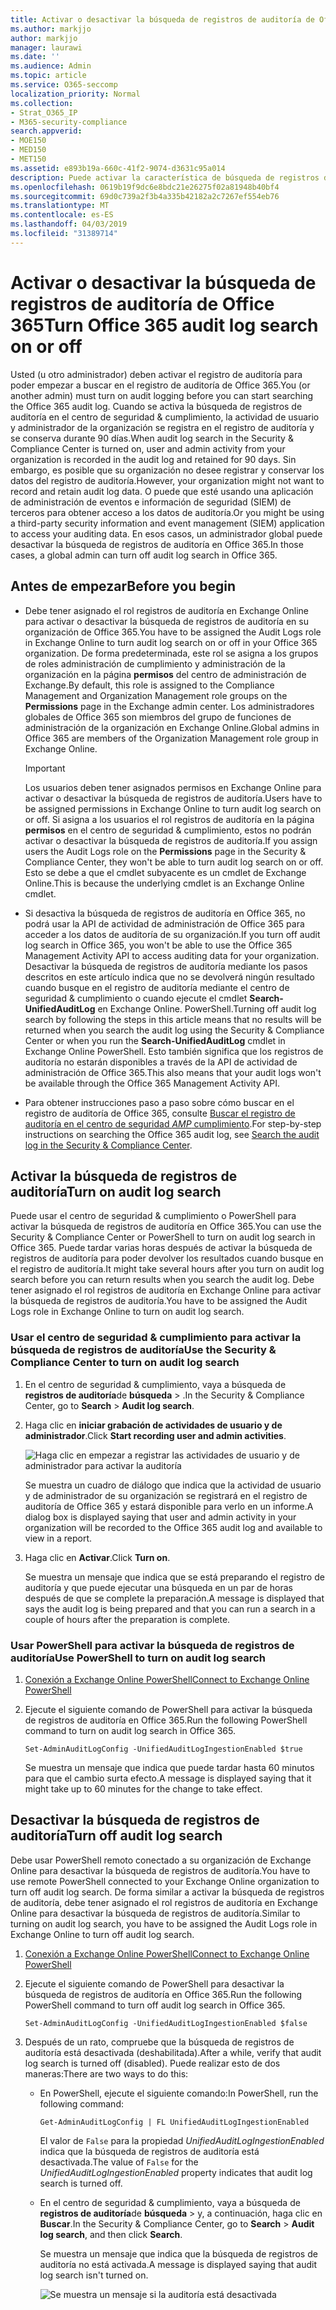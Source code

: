 ```yaml
---
title: Activar o desactivar la búsqueda de registros de auditoría de Office 365
ms.author: markjjo
author: markjjo
manager: laurawi
ms.date: ''
ms.audience: Admin
ms.topic: article
ms.service: O365-seccomp
localization_priority: Normal
ms.collection:
- Strat_O365_IP
- M365-security-compliance
search.appverid:
- MOE150
- MED150
- MET150
ms.assetid: e893b19a-660c-41f2-9074-d3631c95a014
description: Puede activar la característica de búsqueda de registros de auditoría en el centro de seguridad & cumplimiento. Si cambia de opinión, puede desactivar la opción en cualquier momento. Cuando la búsqueda de registros de auditoría está desactivada, los administradores no pueden buscar en el registro de auditoría de Office 365 la actividad de usuario y de administrador de su organización.
ms.openlocfilehash: 0619b19f9dc6e8bdc21e26275f02a81948b40bf4
ms.sourcegitcommit: 69d0c739a2f3b4a335b42182a2c7267ef554eb76
ms.translationtype: MT
ms.contentlocale: es-ES
ms.lasthandoff: 04/03/2019
ms.locfileid: "31389714"
---
```

# <a name="turn-office-365-audit-log-search-on-or-off"></a><span data-ttu-id="00d9d-105">Activar o desactivar la búsqueda de registros de auditoría de Office 365</span><span class="sxs-lookup"><span data-stu-id="00d9d-105">Turn Office 365 audit log search on or off</span></span>

<span data-ttu-id="00d9d-106">Usted (u otro administrador) deben activar el registro de auditoría para poder empezar a buscar en el registro de auditoría de Office 365.</span><span class="sxs-lookup"><span data-stu-id="00d9d-106">You (or another admin) must turn on audit logging before you can start searching the Office 365 audit log.</span></span> <span data-ttu-id="00d9d-107">Cuando se activa la búsqueda de registros de auditoría en el centro de seguridad & cumplimiento, la actividad de usuario y administrador de la organización se registra en el registro de auditoría y se conserva durante 90 días.</span><span class="sxs-lookup"><span data-stu-id="00d9d-107">When audit log search in the Security & Compliance Center is turned on, user and admin activity from your organization is recorded in the audit log and retained for 90 days.</span></span> <span data-ttu-id="00d9d-108">Sin embargo, es posible que su organización no desee registrar y conservar los datos del registro de auditoría.</span><span class="sxs-lookup"><span data-stu-id="00d9d-108">However, your organization might not want to record and retain audit log data.</span></span> <span data-ttu-id="00d9d-109">O puede que esté usando una aplicación de administración de eventos e información de seguridad (SIEM) de terceros para obtener acceso a los datos de auditoría.</span><span class="sxs-lookup"><span data-stu-id="00d9d-109">Or you might be using a third-party security information and event management (SIEM) application to access your auditing data.</span></span> <span data-ttu-id="00d9d-110">En esos casos, un administrador global puede desactivar la búsqueda de registros de auditoría en Office 365.</span><span class="sxs-lookup"><span data-stu-id="00d9d-110">In those cases, a global admin can turn off audit log search in Office 365.</span></span>
  
## <a name="before-you-begin"></a><span data-ttu-id="00d9d-111">Antes de empezar</span><span class="sxs-lookup"><span data-stu-id="00d9d-111">Before you begin</span></span>

- <span data-ttu-id="00d9d-112">Debe tener asignado el rol registros de auditoría en Exchange Online para activar o desactivar la búsqueda de registros de auditoría en su organización de Office 365.</span><span class="sxs-lookup"><span data-stu-id="00d9d-112">You have to be assigned the Audit Logs role in Exchange Online to turn audit log search on or off in your Office 365 organization.</span></span> <span data-ttu-id="00d9d-113">De forma predeterminada, este rol se asigna a los grupos de roles administración de cumplimiento y administración de la organización en la página **permisos** del centro de administración de Exchange.</span><span class="sxs-lookup"><span data-stu-id="00d9d-113">By default, this role is assigned to the Compliance Management and Organization Management role groups on the **Permissions** page in the Exchange admin center.</span></span> <span data-ttu-id="00d9d-114">Los administradores globales de Office 365 son miembros del grupo de funciones de administración de la organización en Exchange Online.</span><span class="sxs-lookup"><span data-stu-id="00d9d-114">Global admins in Office 365 are members of the Organization Management role group in Exchange Online.</span></span> 
    
    > [!IMPORTANT]
    > <span data-ttu-id="00d9d-115">Los usuarios deben tener asignados permisos en Exchange Online para activar o desactivar la búsqueda de registros de auditoría.</span><span class="sxs-lookup"><span data-stu-id="00d9d-115">Users have to be assigned permissions in Exchange Online to turn audit log search on or off.</span></span> <span data-ttu-id="00d9d-116">Si asigna a los usuarios el rol registros de auditoría en la página **permisos** en el centro de seguridad & cumplimiento, estos no podrán activar o desactivar la búsqueda de registros de auditoría.</span><span class="sxs-lookup"><span data-stu-id="00d9d-116">If you assign users the Audit Logs role on the **Permissions** page in the Security & Compliance Center, they won't be able to turn audit log search on or off.</span></span> <span data-ttu-id="00d9d-117">Esto se debe a que el cmdlet subyacente es un cmdlet de Exchange Online.</span><span class="sxs-lookup"><span data-stu-id="00d9d-117">This is because the underlying cmdlet is an Exchange Online cmdlet.</span></span> 
  
- <span data-ttu-id="00d9d-118">Si desactiva la búsqueda de registros de auditoría en Office 365, no podrá usar la API de actividad de administración de Office 365 para acceder a los datos de auditoría de su organización.</span><span class="sxs-lookup"><span data-stu-id="00d9d-118">If you turn off audit log search in Office 365, you won't be able to use the Office 365 Management Activity API to access auditing data for your organization.</span></span> <span data-ttu-id="00d9d-119">Desactivar la búsqueda de registros de auditoría mediante los pasos descritos en este artículo indica que no se devolverá ningún resultado cuando busque en el registro de auditoría mediante el centro de seguridad & cumplimiento o cuando ejecute el cmdlet **Search-UnifiedAuditLog** en Exchange Online. PowerShell.</span><span class="sxs-lookup"><span data-stu-id="00d9d-119">Turning off audit log search by following the steps in this article means that no results will be returned when you search the audit log using the Security & Compliance Center or when you run the **Search-UnifiedAuditLog** cmdlet in Exchange Online PowerShell.</span></span> <span data-ttu-id="00d9d-120">Esto también significa que los registros de auditoría no estarán disponibles a través de la API de actividad de administración de Office 365.</span><span class="sxs-lookup"><span data-stu-id="00d9d-120">This also means that your audit logs won't be available through the Office 365 Management Activity API.</span></span>  
    
- <span data-ttu-id="00d9d-121">Para obtener instrucciones paso a paso sobre cómo buscar en el registro de auditoría de Office 365, consulte [Buscar el registro de auditoría en el centro de seguridad _AMP_ cumplimiento](search-the-audit-log-in-security-and-compliance.md).</span><span class="sxs-lookup"><span data-stu-id="00d9d-121">For step-by-step instructions on searching the Office 365 audit log, see [Search the audit log in the Security & Compliance Center](search-the-audit-log-in-security-and-compliance.md).</span></span>
    
## <a name="turn-on-audit-log-search"></a><span data-ttu-id="00d9d-122">Activar la búsqueda de registros de auditoría</span><span class="sxs-lookup"><span data-stu-id="00d9d-122">Turn on audit log search</span></span>

<span data-ttu-id="00d9d-123">Puede usar el centro de seguridad & cumplimiento o PowerShell para activar la búsqueda de registros de auditoría en Office 365.</span><span class="sxs-lookup"><span data-stu-id="00d9d-123">You can use the Security & Compliance Center or PowerShell to turn on audit log search in Office 365.</span></span> <span data-ttu-id="00d9d-124">Puede tardar varias horas después de activar la búsqueda de registros de auditoría para poder devolver los resultados cuando busque en el registro de auditoría.</span><span class="sxs-lookup"><span data-stu-id="00d9d-124">It might take several hours after you turn on audit log search before you can return results when you search the audit log.</span></span> <span data-ttu-id="00d9d-125">Debe tener asignado el rol registros de auditoría en Exchange Online para activar la búsqueda de registros de auditoría.</span><span class="sxs-lookup"><span data-stu-id="00d9d-125">You have to be assigned the Audit Logs role in Exchange Online to turn on audit log search.</span></span>
  
### <a name="use-the-security--compliance-center-to-turn-on-audit-log-search"></a><span data-ttu-id="00d9d-126">Usar el centro de seguridad & cumplimiento para activar la búsqueda de registros de auditoría</span><span class="sxs-lookup"><span data-stu-id="00d9d-126">Use the Security & Compliance Center to turn on audit log search</span></span>

1. <span data-ttu-id="00d9d-127">En el centro de seguridad & cumplimiento, vaya a búsqueda de **registros de auditoría**de **búsqueda** \> .</span><span class="sxs-lookup"><span data-stu-id="00d9d-127">In the Security & Compliance Center, go to **Search** \> **Audit log search**.</span></span>
    
2. <span data-ttu-id="00d9d-128">Haga clic en **iniciar grabación de actividades de usuario y de administrador**.</span><span class="sxs-lookup"><span data-stu-id="00d9d-128">Click **Start recording user and admin activities**.</span></span>
    
    ![Haga clic en empezar a registrar las actividades de usuario y de administrador para activar la auditoría](media/39a9d35f-88d0-4bbe-a962-0be2f838e2bf.png)
  
    <span data-ttu-id="00d9d-130">Se muestra un cuadro de diálogo que indica que la actividad de usuario y de administrador de su organización se registrará en el registro de auditoría de Office 365 y estará disponible para verlo en un informe.</span><span class="sxs-lookup"><span data-stu-id="00d9d-130">A dialog box is displayed saying that user and admin activity in your organization will be recorded to the Office 365 audit log and available to view in a report.</span></span> 
    
3. <span data-ttu-id="00d9d-131">Haga clic en **Activar**.</span><span class="sxs-lookup"><span data-stu-id="00d9d-131">Click **Turn on**.</span></span>
    
    <span data-ttu-id="00d9d-132">Se muestra un mensaje que indica que se está preparando el registro de auditoría y que puede ejecutar una búsqueda en un par de horas después de que se complete la preparación.</span><span class="sxs-lookup"><span data-stu-id="00d9d-132">A message is displayed that says the audit log is being prepared and that you can run a search in a couple of hours after the preparation is complete.</span></span>
    
### <a name="use-powershell-to-turn-on-audit-log-search"></a><span data-ttu-id="00d9d-133">Usar PowerShell para activar la búsqueda de registros de auditoría</span><span class="sxs-lookup"><span data-stu-id="00d9d-133">Use PowerShell to turn on audit log search</span></span>

1. [<span data-ttu-id="00d9d-134">Conexión a Exchange Online PowerShell</span><span class="sxs-lookup"><span data-stu-id="00d9d-134">Connect to Exchange Online PowerShell</span></span>](https://go.microsoft.com/fwlink/p/?LinkID=396554)
    
2. <span data-ttu-id="00d9d-135">Ejecute el siguiente comando de PowerShell para activar la búsqueda de registros de auditoría en Office 365.</span><span class="sxs-lookup"><span data-stu-id="00d9d-135">Run the following PowerShell command to turn on audit log search in Office 365.</span></span>
    
    ```
    Set-AdminAuditLogConfig -UnifiedAuditLogIngestionEnabled $true
    ```

    <span data-ttu-id="00d9d-136">Se muestra un mensaje que indica que puede tardar hasta 60 minutos para que el cambio surta efecto.</span><span class="sxs-lookup"><span data-stu-id="00d9d-136">A message is displayed saying that it might take up to 60 minutes for the change to take effect.</span></span>
  
## <a name="turn-off-audit-log-search"></a><span data-ttu-id="00d9d-137">Desactivar la búsqueda de registros de auditoría</span><span class="sxs-lookup"><span data-stu-id="00d9d-137">Turn off audit log search</span></span>

<span data-ttu-id="00d9d-138">Debe usar PowerShell remoto conectado a su organización de Exchange Online para desactivar la búsqueda de registros de auditoría.</span><span class="sxs-lookup"><span data-stu-id="00d9d-138">You have to use remote PowerShell connected to your Exchange Online organization to turn off audit log search.</span></span> <span data-ttu-id="00d9d-139">De forma similar a activar la búsqueda de registros de auditoría, debe tener asignado el rol registros de auditoría en Exchange Online para desactivar la búsqueda de registros de auditoría.</span><span class="sxs-lookup"><span data-stu-id="00d9d-139">Similar to turning on audit log search, you have to be assigned the Audit Logs role in Exchange Online to turn off audit log search.</span></span>
  
1. [<span data-ttu-id="00d9d-140">Conexión a Exchange Online PowerShell</span><span class="sxs-lookup"><span data-stu-id="00d9d-140">Connect to Exchange Online PowerShell</span></span>](https://go.microsoft.com/fwlink/p/?LinkID=396554)
    
2. <span data-ttu-id="00d9d-141">Ejecute el siguiente comando de PowerShell para desactivar la búsqueda de registros de auditoría en Office 365.</span><span class="sxs-lookup"><span data-stu-id="00d9d-141">Run the following PowerShell command to turn off audit log search in Office 365.</span></span>
    
    ```
    Set-AdminAuditLogConfig -UnifiedAuditLogIngestionEnabled $false
    ```

3. <span data-ttu-id="00d9d-142">Después de un rato, compruebe que la búsqueda de registros de auditoría está desactivada (deshabilitada).</span><span class="sxs-lookup"><span data-stu-id="00d9d-142">After a while, verify that audit log search is turned off (disabled).</span></span> <span data-ttu-id="00d9d-143">Puede realizar esto de dos maneras:</span><span class="sxs-lookup"><span data-stu-id="00d9d-143">There are two ways to do this:</span></span>
    
    - <span data-ttu-id="00d9d-144">En PowerShell, ejecute el siguiente comando:</span><span class="sxs-lookup"><span data-stu-id="00d9d-144">In PowerShell, run the following command:</span></span>

        ```
        Get-AdminAuditLogConfig | FL UnifiedAuditLogIngestionEnabled
        ```

        <span data-ttu-id="00d9d-145">El valor de `False` para la propiedad _UnifiedAuditLogIngestionEnabled_ indica que la búsqueda de registros de auditoría está desactivada.</span><span class="sxs-lookup"><span data-stu-id="00d9d-145">The value of  `False` for the  _UnifiedAuditLogIngestionEnabled_ property indicates that audit log search is turned off.</span></span> 
    
    - <span data-ttu-id="00d9d-146">En el centro de seguridad & cumplimiento, vaya a búsqueda de **registros de auditoría**de **búsqueda** \> y, a continuación, haga clic en **Buscar**.</span><span class="sxs-lookup"><span data-stu-id="00d9d-146">In the Security & Compliance Center, go to **Search** \> **Audit log search**, and then click **Search**.</span></span>
    
      <span data-ttu-id="00d9d-147">Se muestra un mensaje que indica que la búsqueda de registros de auditoría no está activada.</span><span class="sxs-lookup"><span data-stu-id="00d9d-147">A message is displayed saying that audit log search isn't turned on.</span></span> 
    
      ![Se muestra un mensaje si la auditoría está desactivada](media/dca53da6-1cbe-4fa3-9860-f0d674de9538.png)
